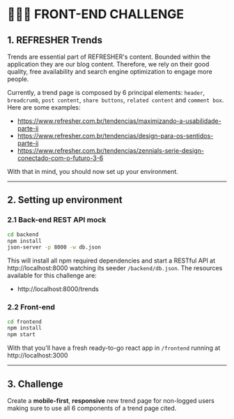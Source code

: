 # 👨🏻‍💻 FRONT-END CHALLENGE

## 1. REFRESHER Trends

Trends are essential part of REFRESHER's content. Bounded within the application they are our blog content. Therefore, we rely on their good quality, free availability and search engine optimization to engage more people.

Currently, a trend page is composed by 6 principal elements: `header`, `breadcrumb`, `post content`, `share buttons`, `related content` and `comment box`. Here are some examples:
- https://www.refresher.com.br/tendencias/maximizando-a-usabilidade-parte-ii
- https://www.refresher.com.br/tendencias/design-para-os-sentidos-parte-ii
- https://www.refresher.com.br/tendencias/zennials-serie-design-conectado-com-o-futuro-3-6

With that in mind, you should now set up your environment.

---
## 2. Setting up environment

### 2.1 Back-end REST API mock
```bash
cd backend
npm install
json-server -p 8000 -w db.json
```
This will install all npm required dependencies and start a RESTful API at http://localhost:8000 watching its seeder `/backend/db.json`. The resources available for this challenge are:
- http://localhost:8000/trends

### 2.2 Front-end
```bash
cd frontend
npm install
npm start
```
With that you'll have a fresh ready-to-go react app in `/frontend` running at http://localhost:3000

---
## 3. Challenge
Create a **mobile-first**, **responsive** new trend page for non-logged users making sure to use all 6 components of a trend page cited.